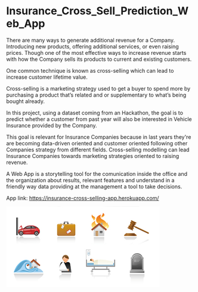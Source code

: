 # Insurance_Cross_Sell_Prediction_Web_App

There are many ways to generate additional revenue for a Company. Introducing new products, offering additional services, or even raising prices. Though one of the most effective ways to increase revenue starts with how the Company sells its products to current and existing customers.

One common technique is known as cross-selling which can lead to increase customer lifetime value.

Cross-selling is a marketing strategy used to get a buyer to spend more by purchasing a product that’s related and or supplementary to what’s being bought already. 

In this project, using a dataset coming from an Hackathon, the goal is to predict whether a customer from past year will also be interested in Vehicle Insurance provided by the Company. 

This goal is relevant for Insurance Companies because in last years they're are becoming data-driven oriented and customer oriented following other Companies strategy from different fields. Cross-selling modelling can lead Insurance Companies towards marketing strategies oriented to raising revenue.

A Web App is a storytelling tool for the comunication inside the office and the organization about results, relevant features and understand in a friendly way data providing at the management a tool to take decisions.  

App link: https://insurance-cross-selling-app.herokuapp.com/


![](images/Cross-Selling-Tips.jpg)
